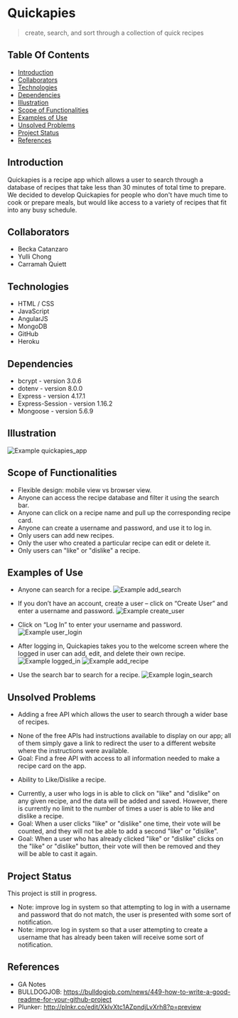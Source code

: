 # Quickapies
> create, search, and sort through a collection of quick recipes

## Table Of Contents
* [Introduction](#introduction)
* [Collaborators](#collaborators)
* [Technologies](#dependencies)
* [Dependencies](#dependencies)
* [Illustration](#illustration)
* [Scope of Functionalities](#scope-of-functionalities)
* [Examples of Use](#examples-of-use)
* [Unsolved Problems](#unsolved-problems)
* [Project Status](#project-status)
* [References](#references)

## Introduction
Quickapies is a recipe app which allows a user to search through a database of recipes that take less than 30 minutes of total time to prepare. We decided to develop Quickapies for people who don't have much time to cook or prepare meals, but would like access to a variety of recipes that fit into any busy schedule.

## Collaborators
* Becka Catanzaro
* Yulli Chong
* Carramah Quiett

## Technologies
* HTML / CSS
* JavaScript
* AngularJS
* MongoDB
* GitHub
* Heroku

## Dependencies
* bcrypt - version 3.0.6
* dotenv - version 8.0.0
* Express - version 4.17.1
* Express-Session - version 1.16.2
* Mongoose - version 5.6.9

## Illustration
![Example quickapies_app](./public/images/readme/quickapies_app.png)

## Scope of Functionalities
* Flexible design: mobile view vs browser view.
* Anyone can access the recipe database and filter it using the search bar.
* Anyone can click on a recipe name and pull up the corresponding recipe card.
* Anyone can create a username and password, and use it to log in.
* Only users can add new recipes.
* Only the user who created a particular recipe can edit or delete it.
* Only users can "like" or "dislike" a recipe.

## Examples of Use
* Anyone can search for a recipe.
![Example add_search](./public/images/readme/anyone_search.png)

* If you don’t have an account, create a user – click on “Create User” and enter a username and password.
![Example create_user](./public/images/readme/create_user.png)

* Click on “Log In” to enter your username and password.
![Example user_login](./public/images/readme/user_login.png)

* After logging in, Quickapies takes you to the welcome screen where the logged in user can add, edit, and delete their own recipe.
![Example logged_in](./public/images/readme/adding_recipe.png)
![Example add_recipe](./public/images/readme/recipe_added.png)

* Use the search bar to search for a recipe.
![Example login_search](./public/images/readme/loggedin_search.png)

## Unsolved Problems
* Adding a free API which allows the user to search through a wider base of recipes.
- None of the free APIs had instructions available to display on our app; all of them simply gave a link to redirect the user to a different website where the instructions were available.
- Goal: Find a free API with access to all information needed to make a recipe card on the app.

* Ability to Like/Dislike a recipe.
- Currently, a user who logs in is able to click on "like" and "dislike" on any given recipe, and the data will be added and saved. However, there is currently no limit to the number of times a user is able to like and dislike a recipe.
- Goal: When a user clicks "like" or "dislike" one time, their vote will be counted, and they will not be able to add a second "like" or "dislike".
- Goal: When a user who has already clicked "like" or "dislike" clicks on the "like" or "dislike" button, their vote will then be removed and they will be able to cast it again.

## Project Status
This project is still in progress.
* Note: improve log in system so that attempting to log in with a username and password that do not match, the user is presented with some sort of notification.
* Note: improve log in system so that a user attempting to create a username that has already been taken will receive some sort of notification.

## References
* GA Notes
* BULLDOGJOB: https://bulldogjob.com/news/449-how-to-write-a-good-readme-for-your-github-project
* Plunker: http://plnkr.co/edit/XklvXtc1AZpndjLvXrh8?p=preview
